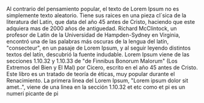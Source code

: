 Al contrario del pensamiento popular, el texto de Lorem Ipsum no es simplemente texto aleatorio. 
Tiene sus raices en una pieza cl´sica de la literatura del Latin, que data del año 45 antes de Cristo,
haciendo que este adquiera mas de 2000 años de antiguedad. Richard McClintock, un profesor de Latin de la
Universidad de Hampden-Sydney en Virginia, encontró una de las palabras más oscuras de la lengua del latín, 
"consecteur", en un pasaje de Lorem Ipsum, y al seguir leyendo distintos textos del latín, descubrió la 
fuente indudable. Lorem Ipsum viene de las secciones 1.10.32 y 1.10.33 de "de Finnibus Bonorum  Malorum" 
(Los Extremos del Bien y El Mal) por Cicero, escrito en el año 45 antes de Cristo. Este libro es un tratado 
de teoría de éticas, muy popular durante el Renacimiento. La primera linea del Lorem Ipsum, "Lorem ipsum
dolor sit amet..", viene de una linea en la sección 1.10.32 et etc como et pi es un numeri picante de pi